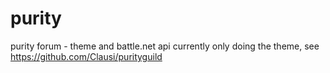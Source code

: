 purity
======

purity forum - theme and battle.net api
currently only doing the theme, see https://github.com/Clausi/purityguild
